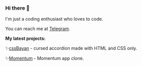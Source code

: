 ### Hi there 👋

I'm just a coding enthusiast who loves to code.

You can reach me at [Telegram](https://t.me/koonukaame).

**My latest projects:**

✨[cssBayan](https://github.com/koonukaame/cssBayan) - cursed accordion made with HTML and CSS only.

✨[Momentum](https://https://rolling-scopes-school.github.io/koonukaame-JSFEPRESCHOOL2022Q4/) - Momentum app clone.
